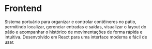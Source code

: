 # Frontend
Sistema portuário para organizar e controlar contêineres no pátio, permitindo localizar, gerenciar entradas e saídas, visualizar o layout do pátio e acompanhar o histórico de movimentações de forma rápida e intuitiva. Desenvolvido em React para uma interface moderna e fácil de usar.